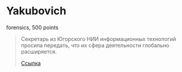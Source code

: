 # Yakubovich
  
forensics, 500 points 
  
> Секретарь из Югорского НИИ информационных технологий просила передать, что их сфера деятельности глобально расширяется.
>  
> [Ссылка](https://geoportal-uriit.ru)
